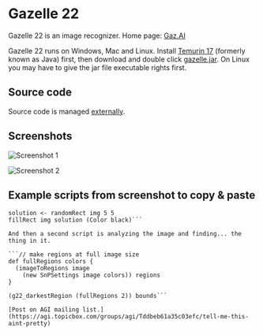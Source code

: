 # Gazelle 22

Gazelle 22 is an image recognizer. Home page: [Gaz.AI](https://gaz.ai)

Gazelle 22 runs on Windows, Mac and Linux. Install [Temurin 17](https://adoptium.net/) (formerly known as Java) first, then download and double click [gazelle.jar](https://github.com/stefan-reich/gazelle-22/releases/download/2022-1-8/gazelle.jar). On Linux you may have to give the jar file executable rights first.

## Source code

Source code is managed [externally](https://code.botcompany.de/1033636).

## Screenshots

![Screenshot 1](https://botcompany.de/images/1103072)

![Screenshot 2](https://botcompany.de/images/1103059)

## Example scripts from screenshot to copy & paste

  ```img <- newImage 10 10
  solution <- randomRect img 5 5
  fillRect img solution (Color black)```

And then a second script is analyzing the image and finding... the thing in it.

  ```// make regions at full image size
  def fullRegions colors {
    (imageToRegions image
      (new SnPSettings image colors)) regions
  }

  (g22_darkestRegion (fullRegions 2)) bounds```
  
  [Post on AGI mailing list.](https://agi.topicbox.com/groups/agi/Tddbeb61a35c03efc/tell-me-this-aint-pretty)
